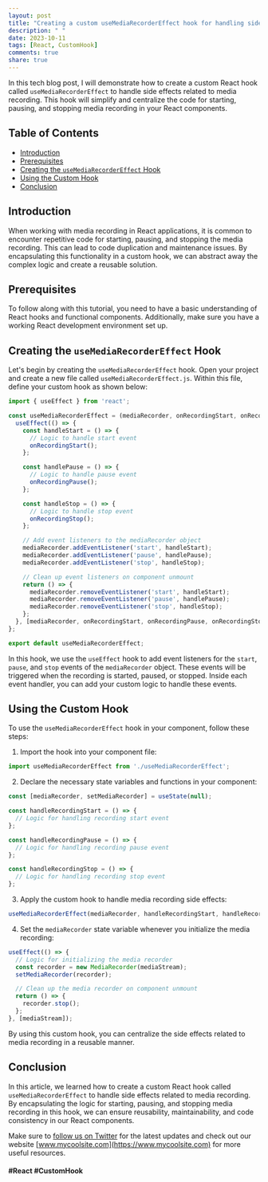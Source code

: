 ```yaml
---
layout: post
title: "Creating a custom useMediaRecorderEffect hook for handling side effects related to media recording"
description: " "
date: 2023-10-11
tags: [React, CustomHook]
comments: true
share: true
---
```


In this tech blog post, I will demonstrate how to create a custom React hook called `useMediaRecorderEffect` to handle side effects related to media recording. This hook will simplify and centralize the code for starting, pausing, and stopping media recording in your React components.

## Table of Contents

- [Introduction](#introduction)
- [Prerequisites](#prerequisites)
- [Creating the `useMediaRecorderEffect` Hook](#creating-the-usemediarecordereffect-hook)
- [Using the Custom Hook](#using-the-custom-hook)
- [Conclusion](#conclusion)

## Introduction

When working with media recording in React applications, it is common to encounter repetitive code for starting, pausing, and stopping the media recording. This can lead to code duplication and maintenance issues. By encapsulating this functionality in a custom hook, we can abstract away the complex logic and create a reusable solution.

## Prerequisites

To follow along with this tutorial, you need to have a basic understanding of React hooks and functional components. Additionally, make sure you have a working React development environment set up.

## Creating the `useMediaRecorderEffect` Hook

Let's begin by creating the `useMediaRecorderEffect` hook. Open your project and create a new file called `useMediaRecorderEffect.js`. Within this file, define your custom hook as shown below:

```javascript
import { useEffect } from 'react';

const useMediaRecorderEffect = (mediaRecorder, onRecordingStart, onRecordingPause, onRecordingStop) => {
  useEffect(() => {
    const handleStart = () => {
      // Logic to handle start event
      onRecordingStart();
    };

    const handlePause = () => {
      // Logic to handle pause event
      onRecordingPause();
    };

    const handleStop = () => {
      // Logic to handle stop event
      onRecordingStop();
    };

    // Add event listeners to the mediaRecorder object
    mediaRecorder.addEventListener('start', handleStart);
    mediaRecorder.addEventListener('pause', handlePause);
    mediaRecorder.addEventListener('stop', handleStop);

    // Clean up event listeners on component unmount
    return () => {
      mediaRecorder.removeEventListener('start', handleStart);
      mediaRecorder.removeEventListener('pause', handlePause);
      mediaRecorder.removeEventListener('stop', handleStop);
    };
  }, [mediaRecorder, onRecordingStart, onRecordingPause, onRecordingStop]);
};

export default useMediaRecorderEffect;
```

In this hook, we use the `useEffect` hook to add event listeners for the `start`, `pause`, and `stop` events of the `mediaRecorder` object. These events will be triggered when the recording is started, paused, or stopped. Inside each event handler, you can add your custom logic to handle these events.

## Using the Custom Hook

To use the `useMediaRecorderEffect` hook in your component, follow these steps:

1. Import the hook into your component file:

```javascript
import useMediaRecorderEffect from './useMediaRecorderEffect';
```

2. Declare the necessary state variables and functions in your component:

```javascript
const [mediaRecorder, setMediaRecorder] = useState(null);

const handleRecordingStart = () => {
  // Logic for handling recording start event
};

const handleRecordingPause = () => {
  // Logic for handling recording pause event
};

const handleRecordingStop = () => {
  // Logic for handling recording stop event
};
```

3. Apply the custom hook to handle media recording side effects:

```javascript
useMediaRecorderEffect(mediaRecorder, handleRecordingStart, handleRecordingPause, handleRecordingStop);
```

4. Set the `mediaRecorder` state variable whenever you initialize the media recording:

```javascript
useEffect(() => {
  // Logic for initializing the media recorder
  const recorder = new MediaRecorder(mediaStream);
  setMediaRecorder(recorder);

  // Clean up the media recorder on component unmount
  return () => {
    recorder.stop();
  };
}, [mediaStream]);
```

By using this custom hook, you can centralize the side effects related to media recording in a reusable manner.

## Conclusion

In this article, we learned how to create a custom React hook called `useMediaRecorderEffect` to handle side effects related to media recording. By encapsulating the logic for starting, pausing, and stopping media recording in this hook, we can ensure reusability, maintainability, and code consistency in our React components.

Make sure to [follow us on Twitter](https://twitter.com/mycoolsite) for the latest updates and check out our website [www.mycoolsite.com](https://www.mycoolsite.com) for more useful resources.

#### #React #CustomHook